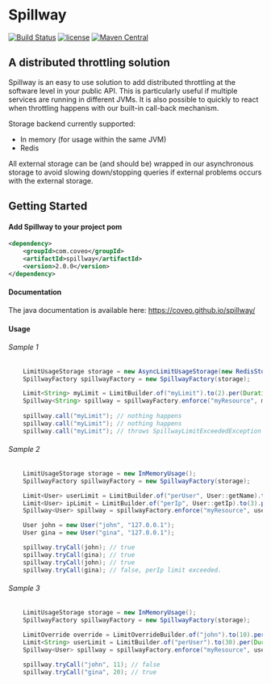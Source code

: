 # Spillway
[![Build Status](https://travis-ci.org/coveo/spillway.svg?branch=master)](https://travis-ci.org/coveo/spillway)
[![license](http://img.shields.io/badge/license-MIT-brightgreen.svg)](https://github.com/coveo/spillway/blob/master/LICENSE)
[![Maven Central](https://maven-badges.herokuapp.com/maven-central/com.coveo/spillway/badge.svg)](https://maven-badges.herokuapp.com/maven-central/com.coveo/spillway)

## A distributed throttling solution

Spillway is an easy to use solution to add distributed throttling at the software level in your public API.
This is particularly useful if multiple services are running in different JVMs.
It is also possible to quickly to react when throttling happens with our built-in call-back mechanism.

Storage backend currently supported:
- In memory (for usage within the same JVM)
- Redis

All external storage can be (and should be) wrapped in our asynchronous storage to avoid slowing down/stopping queries if external problems occurs with the external storage.

## Getting Started
#### Add Spillway to your project pom

```xml
<dependency>
    <groupId>com.coveo</groupId>
    <artifactId>spillway</artifactId>
    <version>2.0.0</version>
</dependency>
```

#### Documentation
The java documentation is available here: https://coveo.github.io/spillway/

#### Usage
###### Sample 1
```java
    LimitUsageStorage storage = new AsyncLimitUsageStorage(new RedisStorage("localhost"));
    SpillwayFactory spillwayFactory = new SpillwayFactory(storage);

    Limit<String> myLimit = LimitBuilder.of("myLimit").to(2).per(Duration.ofMinutes(1)).build();
    Spillway<String> spillway = spillwayFactory.enforce("myResource", myLimit);
    
    spillway.call("myLimit"); // nothing happens
    spillway.call("myLimit"); // nothing happens
    spillway.call("myLimit"); // throws SpillwayLimitExceededException
``` 

###### Sample 2
```java
    LimitUsageStorage storage = new InMemoryUsage();
    SpillwayFactory spillwayFactory = new SpillwayFactory(storage);

    Limit<User> userLimit = LimitBuilder.of("perUser", User::getName).to(3).per(Duration.ofHours(1)).build();
    Limit<User> ipLimit = LimitBuilder.of("perIp", User::getIp).to(3).per(Duration.ofHours(1)).withExceededCallback(myCallback).build();
    Spillway<User> spillway = spillwayFactory.enforce("myResource", userLimit, ipLimit);

    User john = new User("john", "127.0.0.1");
    User gina = new User("gina", "127.0.0.1");

    spillway.tryCall(john); // true
    spillway.tryCall(gina); // true
    spillway.tryCall(john); // true
    spillway.tryCall(gina); // false, perIp limit exceeded.
```

###### Sample 3
```java
    LimitUsageStorage storage = new InMemoryUsage();
    SpillwayFactory spillwayFactory = new SpillwayFactory(storage);
    
    LimitOverride override = LimitOverrideBuilder.of("john").to(10).per(Duration.ofHours(1)).build();
    Limit<String> userLimit = LimitBuilder.of("perUser").to(30).per(Duration.ofHours(1)).withLimitOverride(override).build();
    Spillway<User> spillway = spillwayFactory.enforce("myResource", userLimit);

    spillway.tryCall("john", 11); // false
    spillway.tryCall("gina", 20); // true
```
